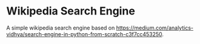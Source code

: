 
# Wikipedia Search Engine

A simple wikipedia search engine based on https://medium.com/analytics-vidhya/search-engine-in-python-from-scratch-c3f7cc453250. 

